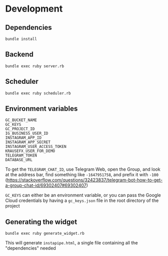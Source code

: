 # Development

## Dependencies

```
bundle install
```

## Backend

```
bundle exec ruby server.rb
```

## Scheduler

```
bundle exec ruby scheduler.rb
```

## Environment variables

```
GC_BUCKET_NAME
GC_KEYS
GC_PROJECT_ID
IG_BUSINESS_USER_ID
INSTAGRAM_APP_ID
INSTAGRAM_APP_SECRET
INSTAGRAM_USER_ACCESS_TOKEN
KRAUSEFX_USER_FOR_DEMO
TELEGRAM_TOKEN
DATABASE_URL
```


To get the `TELEGRAM_CHAT_ID`, use Telegram Web, open the Group, and look at the address bar, find something like `-1647951758`, and prefix it with `-100` (https://stackoverflow.com/questions/32423837/telegram-bot-how-to-get-a-group-chat-id/69302407#69302407)

`GC_KEYS` can either be an environment variable, or you can pass the Google Cloud credentials by having a `gc_keys.json` file in the root directory of the project

## Generating the widget

```
bundle exec ruby generate_widget.rb
```

This will generate `instapipe.html`, a single file containing all the "dependencies" needed
